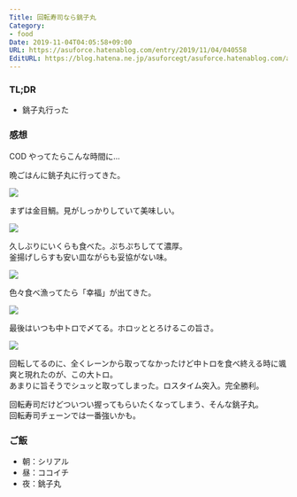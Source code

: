 ```yaml
---
Title: 回転寿司なら銚子丸
Category:
- food
Date: 2019-11-04T04:05:58+09:00
URL: https://asuforce.hatenablog.com/entry/2019/11/04/040558
EditURL: https://blog.hatena.ne.jp/asuforcegt/asuforce.hatenablog.com/atom/entry/26006613460165284
---
```


### TL;DR

- 銚子丸行った

###  感想

COD やってたらこんな時間に...

晩ごはんに銚子丸に行ってきた。

<span itemtype="http://schema.org/Photograph" itemscope="itemscope"><img class="magnifiable" src="https://cdn-ak.f.st-hatena.com/images/fotolife/a/asuforcegt/20200807/20200807140639.jpg" itemprop="image"></span>

まずは金目鯛。見がしっかりしていて美味しい。

<span itemtype="http://schema.org/Photograph" itemscope="itemscope"><img class="magnifiable" src="https://cdn-ak.f.st-hatena.com/images/fotolife/a/asuforcegt/20200807/20200807140645.jpg" itemprop="image"></span>

久しぶりにいくらも食べた。ぷちぷちしてて濃厚。  
釜揚げしらすも安い皿ながらも妥協がない味。

<span itemtype="http://schema.org/Photograph" itemscope="itemscope"><img class="magnifiable" src="https://cdn-ak.f.st-hatena.com/images/fotolife/a/asuforcegt/20200807/20200807140658.jpg" itemprop="image"></span>

色々食べ漁ってたら「幸福」が出てきた。

<span itemtype="http://schema.org/Photograph" itemscope="itemscope"><img class="magnifiable" src="https://cdn-ak.f.st-hatena.com/images/fotolife/a/asuforcegt/20200807/20200807140652.jpg" itemprop="image"></span>

最後はいつも中トロで〆てる。ホロッととろけるこの旨さ。

<span itemtype="http://schema.org/Photograph" itemscope="itemscope"><img class="magnifiable" src="https://cdn-ak.f.st-hatena.com/images/fotolife/a/asuforcegt/20200807/20200807140704.jpg" itemprop="image"></span>

回転してるのに、全くレーンから取ってなかったけど中トロを食べ終える時に颯爽と現れたのが、この大トロ。  
あまりに旨そうでシュッと取ってしまった。ロスタイム突入。完全勝利。

回転寿司だけどついつい握ってもらいたくなってしまう、そんな銚子丸。  
回転寿司チェーンでは一番強いかも。

### ご飯

- 朝：シリアル
- 昼：ココイチ
- 夜：銚子丸
